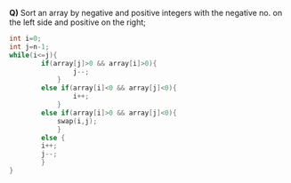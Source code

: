 
**Q)** Sort an array by negative and positive integers with the negative no. on the left side and positive on the right;
```c
int i=0;
int j=n-1;
while(i<=j){
		if(array[j]>0 && array[i]>0){
				j--;
			}
		else if(array[i]<0 && array[j]<0){
				i++;
			}
		else if(array[i]>0 && array[j]<0){
			swap(i,j);
			}		
		else {
		i++;
		j--;
		}	
}
```
